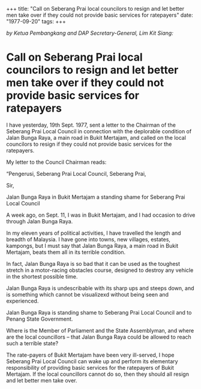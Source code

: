 +++ 
title: "Call on Seberang Prai local councilors to resign and let better men take over if they could not provide basic services for ratepayers"
date: "1977-09-20"
tags:
+++

_by Ketua Pembangkang and DAP Secretary-General, Lim Kit Siang:_

# Call on Seberang Prai local councilors to resign and let better men take over if they could not provide basic services for ratepayers

I have yesterday, 19th Sept. 1977, sent a letter to the Chairman of the Seberang Prai Local Council in connection with the deplorable condition of Jalan Bunga Raya, a main road in Bukit Mertajam, and called on the local councilors to resign if they could not provide basic services for the ratepayers.</u>

My letter to the Council Chairman reads:

“Pengerusi, 
Seberang Prai Local Council,
Seberang Prai,

Sir,

Jalan Bunga Raya in Bukit Mertajam a standing shame for Seberang Prai Local Council

A week ago, on Sept. 11, I was in Bukit Mertajam, and I had occasion to drive through Jalan Bunga Raya.

In my eleven years of political activities, I have travelled the length and breadth of Malaysia. I have gone into towns, new villages, estates, kampongs, but I must say that Jalan Bunga Raya, a main road in Bukit Mertajam, beats them all in its terrible condition.

In fact, Jalan Bunga Raya is so bad that it can be used as the toughest stretch in a motor-racing obstacles course, designed to destroy any vehicle in the shortest possible time.

Jalan Bunga Raya is undescribable with its sharp ups and steeps down, and is something which cannot be visualizexd without being seen and experienced.

Jalan Bunga Raya is standing shame to Seberang Prai Local Council and to Penang State Government.

Where is the Member of Parliament and the State Assemblyman, and where are the local councillors – that Jalan Bunga Raya could be allowed to reach such a terrible state?

The rate-payers of Bukit Mertajam have been very ill-served, I hope Seberang Prai Local Council can wake up and perform its elementary responsibility of providing basic services for the ratepayers of Bukit Mertajam. If the local councillors cannot do so, then they should all resign and let better men take over.
 
